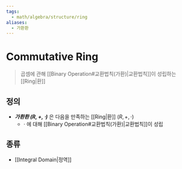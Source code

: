 ```yaml
---
tags:
  - math/algebra/structure/ring
aliases:
  - 가환환
---
```

# Commutative Ring
> 곱셈에 관해 [[Binary Operation#교환법칙(가환)|교환법칙]]이 성립하는 [[Ring|환]]
## 정의 
+ ***가환환 $(R, +, \cdot)$*** 은 다음을 만족하는 [[Ring|환]] $(R, +, \cdot)$
	+ $\cdot$ 에 대해 [[Binary Operation#교환법칙(가환)|교환법칙]]이 성립
## 종류
+ [[Integral Domain|정역]]